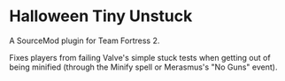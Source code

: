 # Halloween Tiny Unstuck
A SourceMod plugin for Team Fortress 2.

Fixes players from failing Valve's simple stuck tests when getting out of being minified
(through the Minify spell or Merasmus's "No Guns" event).
